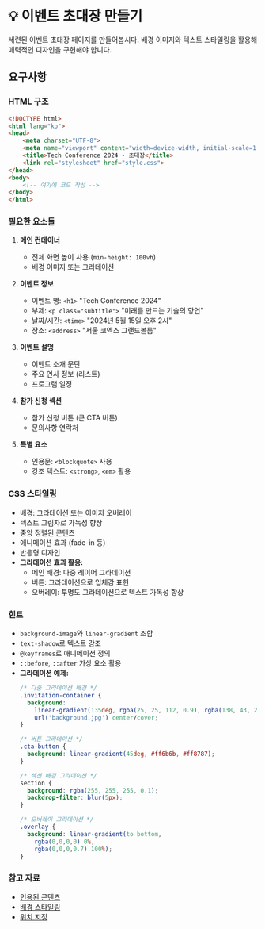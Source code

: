 # 💡 이벤트 초대장 만들기

세련된 이벤트 초대장 페이지를 만들어봅시다. 배경 이미지와 텍스트 스타일링을 활용해 매력적인 디자인을 구현해야 합니다.

## 요구사항

### HTML 구조
```html
<!DOCTYPE html>
<html lang="ko">
<head>
    <meta charset="UTF-8">
    <meta name="viewport" content="width=device-width, initial-scale=1.0">
    <title>Tech Conference 2024 - 초대장</title>
    <link rel="stylesheet" href="style.css">
</head>
<body>
    <!-- 여기에 코드 작성 -->
</body>
</html>
```

### 필요한 요소들

1. **메인 컨테이너**
   - 전체 화면 높이 사용 (`min-height: 100vh`)
   - 배경 이미지 또는 그라데이션

2. **이벤트 정보**
   - 이벤트 명: `<h1>` "Tech Conference 2024"
   - 부제: `<p class="subtitle">` "미래를 만드는 기술의 향연"
   - 날짜/시간: `<time>` "2024년 5월 15일 오후 2시"
   - 장소: `<address>` "서울 코엑스 그랜드볼룸"

3. **이벤트 설명**
   - 이벤트 소개 문단
   - 주요 연사 정보 (리스트)
   - 프로그램 일정

4. **참가 신청 섹션**
   - 참가 신청 버튼 (큰 CTA 버튼)
   - 문의사항 연락처

5. **특별 요소**
   - 인용문: `<blockquote>` 사용
   - 강조 텍스트: `<strong>`, `<em>` 활용

### CSS 스타일링
- 배경: 그라데이션 또는 이미지 오버레이
- 텍스트 그림자로 가독성 향상
- 중앙 정렬된 콘텐츠
- 애니메이션 효과 (fade-in 등)
- 반응형 디자인
- **그라데이션 효과 활용:**
  - 메인 배경: 다중 레이어 그라데이션
  - 버튼: 그라데이션으로 입체감 표현
  - 오버레이: 투명도 그라데이션으로 텍스트 가독성 향상

### 힌트
- `background-image`와 `linear-gradient` 조합
- `text-shadow`로 텍스트 강조
- `@keyframes`로 애니메이션 정의
- `::before`, `::after` 가상 요소 활용
- **그라데이션 예제:**
  ```css
  /* 다중 그라데이션 배경 */
  .invitation-container {
    background: 
      linear-gradient(135deg, rgba(25, 25, 112, 0.9), rgba(138, 43, 226, 0.9)),
      url('background.jpg') center/cover;
  }
  
  /* 버튼 그라데이션 */
  .cta-button {
    background: linear-gradient(45deg, #ff6b6b, #ff8787);
  }
  
  /* 섹션 배경 그라데이션 */
  section {
    background: rgba(255, 255, 255, 0.1);
    backdrop-filter: blur(5px);
  }
  
  /* 오버레이 그라데이션 */
  .overlay {
    background: linear-gradient(to bottom, 
      rgba(0,0,0,0) 0%, 
      rgba(0,0,0,0.7) 100%);
  }
  ```

### 참고 자료
- [인용된 콘텐츠](https://www.yalco.kr/@html-css/1-3)
- [배경 스타일링](https://www.yalco.kr/@html-css/2-8)
- [위치 지정](https://www.yalco.kr/@html-css/2-9)